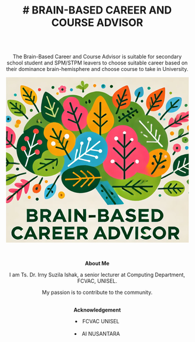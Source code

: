 <h1 align="center">
<b># BRAIN-BASED CAREER AND COURSE ADVISOR</b>
</h1><br><br>
<p align="center">
The Brain-Based Career and Course Advisor is suitable for secondary school student and SPM/STPM leavers
to choose suitable career based on their dominance brain-hemisphere and choose course to take in University.
<p align="center">
  
<p align="center">
  <img src="Apps Logo.PNG">
</p>

<br>
<p align="center">
<b>About Me</b><br>
<p align="center">
I am Ts. Dr. Irny Suzila Ishak, a senior lecturer at Computing Department, FCVAC, UNISEL.
<p align="center">
My passion is to contribute to the community.<br><br>
<p align="center">
<b>Acknowledgement</b><br>
<li align="center">FCVAC UNISEL</li><br>
<li align="center">AI NUSANTARA</li>
</p>
